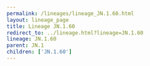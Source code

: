 ```yaml
---
permalink: /lineages/lineage_JN.1.60.html
layout: lineage_page
title: Lineage JN.1.60
redirect_to: ../lineage.html?lineage=JN.1.60
lineage: JN.1.60
parent: JN.1
children: ['JN.1.60']
---
```

